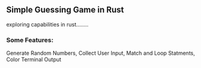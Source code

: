 ## Simple Guessing Game in Rust

exploring capabilities in rust........

### Some Features:

Generate Random Numbers,
Collect User Input,
Match and Loop Statments,
Color Terminal Output
